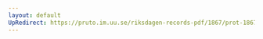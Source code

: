 ```yaml
---
layout: default
UpRedirect: https://pruto.im.uu.se/riksdagen-records-pdf/1867/prot-1867--ak--513/prot-1867--ak--513_010.pdf
---
```

